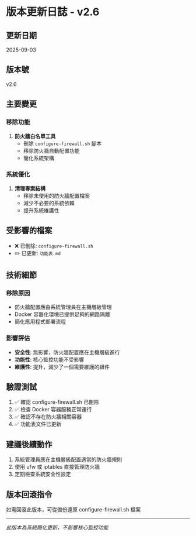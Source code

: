 # 版本更新日誌 - v2.6

## 更新日期
2025-09-03

## 版本號
v2.6

## 主要變更

### 移除功能
1. **防火牆白名單工具**
   - 刪除 `configure-firewall.sh` 腳本
   - 移除防火牆自動配置功能
   - 簡化系統架構

### 系統優化
1. **清理專案結構**
   - 移除未使用的防火牆配置檔案
   - 減少不必要的系統依賴
   - 提升系統維護性

## 受影響的檔案
- ❌ 已刪除: `configure-firewall.sh`
- ✏️ 已更新: `功能表.md`

## 技術細節

### 移除原因
- 防火牆配置應由系統管理員在主機層級管理
- Docker 容器化環境已提供足夠的網路隔離
- 簡化應用程式部署流程

### 影響評估
- **安全性**: 無影響，防火牆配置應在主機層級進行
- **功能性**: 核心監控功能不受影響
- **維護性**: 提升，減少了一個需要維護的組件

## 驗證測試
1. ✅ 確認 configure-firewall.sh 已刪除
2. ✅ 檢查 Docker 容器服務正常運行
3. ✅ 確認不存在防火牆相關容器
4. ✅ 功能表文件已更新

## 建議後續動作
1. 系統管理員應在主機層級配置適當的防火牆規則
2. 使用 ufw 或 iptables 直接管理防火牆
3. 定期檢查系統安全性設定

## 版本回滾指令
如需回滾此版本，可從備份還原 configure-firewall.sh 檔案

---
*此版本為系統簡化更新，不影響核心監控功能*